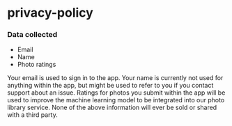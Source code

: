 # privacy-policy

### Data collected
- Email
- Name
- Photo ratings

Your email is used to sign in to the app.
Your name is currently not used for anything within the app, but might be used to refer to you if you contact support about an issue.
Ratings for photos you submit within the app will be used to improve the machine learning model to be integrated into our photo library service.
None of the above information will ever be sold or shared with a third party.
